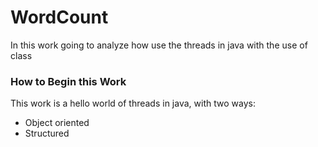 # WordCount #

In this work going to analyze how use the threads in java with the use of class

### How to Begin this Work ###

This work is a hello world of threads in java, with two ways:

* Object oriented
* Structured

